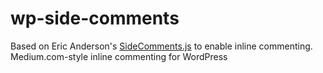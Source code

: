 wp-side-comments
================

Based on Eric Anderson's [SideComments.js](https://github.com/aroc/side-comments) to enable inline commenting. Medium.com-style inline commenting for WordPress
